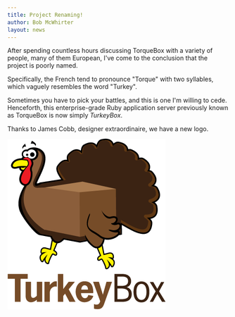 ```yaml
---
title: Project Renaming!
author: Bob McWhirter
layout: news
---
```


After spending countless hours discussing TorqueBox with
a variety of people, many of them European, I've come to
the conclusion that the project is poorly named.

Specifically, the French tend to pronounce "Torque" with
two syllables, which vaguely resembles the word "Turkey".

Sometimes you have to pick your battles, and this is one
I'm willing to cede.  Henceforth, this enterprise-grade
Ruby application server previously known as TorqueBox
is now simply *TurkeyBox*.

Thanks to James Cobb, designer extraordinaire, we have a
new logo.  

![TurkeyBoxLogo](/images/turkeybox-logo.gif)
